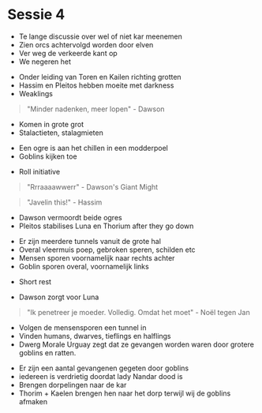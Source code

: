 # Sessie 4

- Te lange discussie over wel of niet kar meenemen
- Zien orcs achtervolgd worden door elven
- Ver weg de verkeerde kant op
- We negeren het

+ Onder leiding van Toren en Kailen richting grotten
+ Hassim en Pleitos hebben moeite met darkness
+ Weaklings

> "Minder nadenken, meer lopen" - Dawson

- Komen in grote grot
- Stalactieten, stalagmieten

+ Een ogre is aan het chillen in een modderpoel
+ Goblins kijken toe

- Roll initiative

> "Rrraaaawwerr" - Dawson's Giant Might

> "Javelin this!" - Hassim

- Dawson vermoordt beide ogres
- Pleitos stabilises Luna en Thorium after they go down

+ Er zijn meerdere tunnels vanuit de grote hal
+ Overal vleermuis poep, gebroken speren, schilden etc
+ Mensen sporen voornamelijk naar rechts achter
+ Goblin sporen overal, voornamelijk links

- Short rest

+ Dawson zorgt voor Luna

> "Ik penetreer je moeder. Volledig. Omdat het moet" - Noël tegen Jan

- Volgen de mensensporen een tunnel in
- Vinden humans, dwarves, tieflings en halflings
- Dwerg Morale Urguay zegt dat ze gevangen worden waren door grotere goblins en ratten.

+ Er zijn een aantal gevangenen gegeten door goblins
+ iedereen is verdrietig doordat lady Nandar dood is
+ Brengen dorpelingen naar de kar
+ Thorim + Kaelen brengen hen naar het dorp terwijl wij de goblins afmaken

